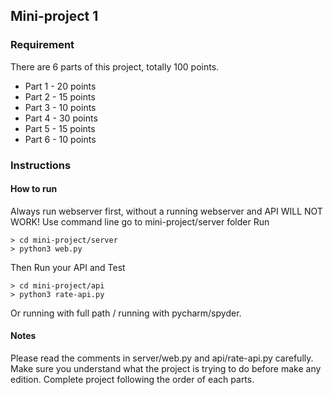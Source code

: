 ## Mini-project 1

### Requirement
There are 6 parts of this project, totally 100 points.
* Part 1 - 20 points
* Part 2 - 15 points
* Part 3 - 10 points
* Part 4 - 30 points
* Part 5 - 15 points
* Part 6 - 10 points

### Instructions 
#### How to run 
Always run webserver first, without a running webserver and API WILL NOT WORK!
Use command line go to mini-project/server folder
Run 
```
> cd mini-project/server
> python3 web.py
```
Then Run your API and Test
```
> cd mini-project/api
> python3 rate-api.py
```
Or running with full path / running with pycharm/spyder. 

#### Notes
Please read the comments in server/web.py and api/rate-api.py carefully.
Make sure you understand what the project is trying to do before make any edition.
Complete project following the order of each parts.
